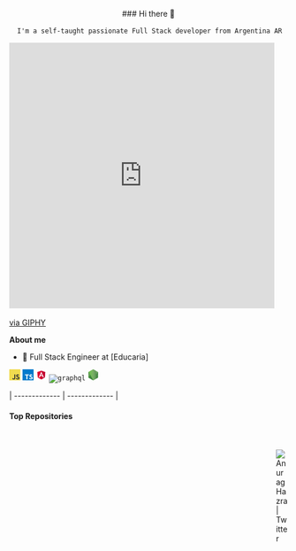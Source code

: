 <p align="center">### Hi there 👋 </p>


      I'm a self-taught passionate Full Stack developer from Argentina AR

<iframe src="https://giphy.com/embed/MdA16VIoXKKxNE8Stk" width="480" height="480" frameBorder="0" class="giphy-embed" allowFullScreen></iframe><p><a href="https://giphy.com/gifs/rock-coding-programming-MdA16VIoXKKxNE8Stk">via GIPHY</a></p>

**About me**

- 💼 Full Stack Engineer at [Educaria]







<code><img height="20" alt="javascript" src="https://raw.githubusercontent.com/github/explore/80688e429a7d4ef2fca1e82350fe8e3517d3494d/topics/javascript/javascript.png"></code>
<code><img height="20" alt="typescript" src="https://raw.githubusercontent.com/github/explore/80688e429a7d4ef2fca1e82350fe8e3517d3494d/topics/typescript/typescript.png"></code>
<code><img height="20" alt="react" src="https://raw.githubusercontent.com/github/explore/80688e429a7d4ef2fca1e82350fe8e3517d3494d/topics/angular/angular.png"></code>
<code><img height="20" alt="graphql" src="https://upload.wikimedia.org/wikipedia/commons/e/ee/.NET_Core_Logo.svg"></code>
<code><img height="20" alt="nodejs" src="https://raw.githubusercontent.com/github/explore/80688e429a7d4ef2fca1e82350fe8e3517d3494d/topics/nodejs/nodejs.png"></code>    



| ------------- | ------------- |




#### Top Repositories

<br />
<br />

<a href="https://twitter.com/tomateunteyfue">
  <img align="right" alt="Anurag Hazra | Twitter" width="21px" src="https://raw.githubusercontent.com/anuraghazra/anuraghazra/master/assets/twitter.svg" />
</a>

<!--
**CharlsHL/CharlsHL** is a ✨ _special_ ✨ repository because its `README.md` (this file) appears on your GitHub profile.

Here are some ideas to get you started:

- 🔭 I’m currently working on ...
- 🌱 I’m currently learning ...
- 👯 I’m looking to collaborate on ...
- 🤔 I’m looking for help with ...
- 💬 Ask me about ...
- 📫 How to reach me: ...
- 😄 Pronouns: ...
- ⚡ Fun fact: ...
-->
